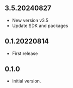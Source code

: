 
## 3.5.20240827

- New version v3.5
- Update SDK and packages

## 0.1.20220814

- First release

## 0.1.0

- Initial version.
